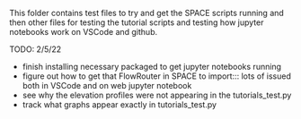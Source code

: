 This folder contains test files to try and get the SPACE scripts running and then other files for testing the tutorial scripts and testing how jupyter notebooks work on VSCode and github.

TODO: 2/5/22
- finish installing necessary packaged to get jupyter notebooks running
- figure out how to get that FlowRouter in SPACE to import::: lots of issued both in VSCode and on web jupyter notebook
- see why the elevation profiles were not appearing in the tutorials_test.py
- track what graphs appear exactly in tutorials_test.py
